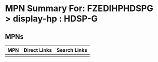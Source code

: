 



# MPN Summary For: FZEDIHPHDSPG > display-hp : HDSP-G

## MPNs
  

|MPN|Direct Links|Search Links|
| :--- | :--- | :--- |
||||
